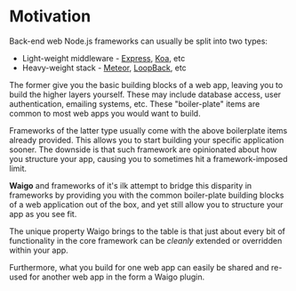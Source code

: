 # Motivation

Back-end web Node.js frameworks can usually be split into two types:

* Light-weight middleware - [Express](http://expressjs.com/), [Koa](http://koajs.com/), etc
* Heavy-weight stack - [Meteor](http://meteor.com), [LoopBack](https://loopback.io/), etc

The former give you the basic building blocks of a web app, leaving you to build the higher layers yourself. These may include database access, user authentication, emailing systems, etc. These "boiler-plate" items are common to most web apps you would want to build.

Frameworks of the latter type usually come with the above boilerplate items already provided. This allows you to start building your specific application sooner. The downside is that such framework are opinionated about how you structure your app, causing you to sometimes hit a framework-imposed limit.

**Waigo** and frameworks of it's ilk attempt to bridge this disparity in frameworks by providing you with the common boiler-plate building blocks of a web application out of the box, and yet still allow you to structure your app as you see fit. 

The unique property Waigo brings to the table is that just about every bit of functionality in the core framework can be *cleanly* extended or overridden within your app.

Furthermore, what you build for one web app can easily be shared and re-used for another web app in the form a Waigo plugin.
